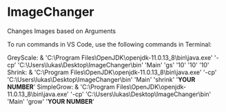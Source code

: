 # ImageChanger
Changes Images based on Arguments

To run commands in VS Code, use the following commands in Terminal:

GreyScale: & 'C:\Program Files\OpenJDK\openjdk-11.0.13_8\bin\java.exe' '-cp' 'C:\Users\lukas\Desktop\ImageChanger\bin' 'Main' 'gs' '10' '10' '10'
Shrink: & 'C:\Program Files\OpenJDK\openjdk-11.0.13_8\bin\java.exe' '-cp' 'C:\Users\lukas\Desktop\ImageChanger\bin' 'Main' 'shrink' '****YOUR NUMBER****'
SimpleGrow: & 'C:\Program Files\OpenJDK\openjdk-11.0.13_8\bin\java.exe' '-cp' 'C:\Users\lukas\Desktop\ImageChanger\bin' 'Main' 'grow' '****YOUR NUMBER****'
